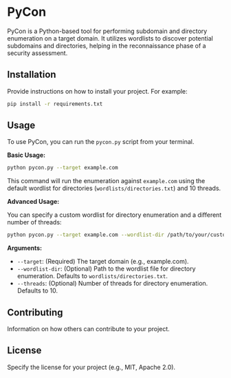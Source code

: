 # PyCon

PyCon is a Python-based tool for performing subdomain and directory enumeration on a target domain. It utilizes wordlists to discover potential subdomains and directories, helping in the reconnaissance phase of a security assessment.

## Installation

Provide instructions on how to install your project. For example:

```bash
pip install -r requirements.txt
```

## Usage

To use PyCon, you can run the `pycon.py` script from your terminal.

**Basic Usage:**

```bash
python pycon.py --target example.com
```

This command will run the enumeration against `example.com` using the default wordlist for directories (`wordlists/directories.txt`) and 10 threads.

**Advanced Usage:**

You can specify a custom wordlist for directory enumeration and a different number of threads:

```bash
python pycon.py --target example.com --wordlist-dir /path/to/your/custom_directory_wordlist.txt --threads 20
```

**Arguments:**

*   `--target`: (Required) The target domain (e.g., example.com).
*   `--wordlist-dir`: (Optional) Path to the wordlist file for directory enumeration. Defaults to `wordlists/directories.txt`.
*   `--threads`: (Optional) Number of threads for directory enumeration. Defaults to 10.

## Contributing

Information on how others can contribute to your project.

## License

Specify the license for your project (e.g., MIT, Apache 2.0).